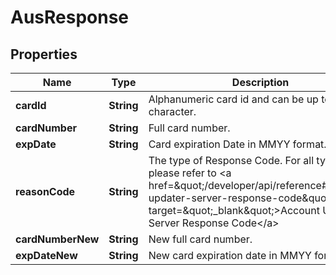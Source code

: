 
# AusResponse

## Properties
Name | Type | Description | Notes
------------ | ------------- | ------------- | -------------
**cardId** | **String** | Alphanumeric card id and can be up to 32 character. |  [optional]
**cardNumber** | **String** | Full card number. |  [optional]
**expDate** | **String** | Card expiration Date in MMYY format. |  [optional]
**reasonCode** | **String** | The type of Response Code. For all types, please refer to &lt;a href&#x3D;\&quot;/developer/api/reference#account-updater-server-response-code\&quot; target&#x3D;\&quot;_blank\&quot;&gt;Account Updater Server Response Code&lt;/a&gt; |  [optional]
**cardNumberNew** | **String** | New full card number. |  [optional]
**expDateNew** | **String** | New card expiration date in MMYY format. |  [optional]



